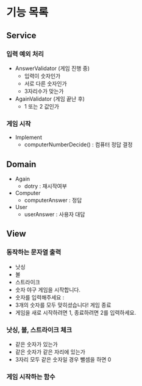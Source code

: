 # 기능 목록

## Service
### 입력 예외 처리
- AnswerValidator (게임 진행 중)
  - 입력이 숫자인가
  - 서로 다른 숫자인가
  - 3자리수가 맞는가
- AgainValidator (게임 끝난 후)
  - 1 또는 2 값인가
### 게임 시작
- Implement
  - computerNumberDecide() : 컴퓨터 정답 결정

## Domain
- Again
  - dotry : 재시작여부
- Computer
  - computerAnswer : 정답
- User
  - userAnswer : 사용자 대답

## View
### 동작하는 문자열 출력
- 낫싱
- 볼
- 스트라이크
- 숫자 야구 게임을 시작합니다.
- 숫자를 입력해주세요 : 
- 3개의 숫자를 모두 맞히셨습니다! 게임 종료
- 게임을 새로 시작하려면 1, 종료하려면 2를 입력하세요.

### 낫싱, 볼, 스트라이크 체크
- 같은 숫자가 있는가
- 같은 숫자가 같은 자리에 있는가
- 3자리 모두 같은 숫자일 경우 뺄셈을 하면 0

### 게임 시작하는 함수

